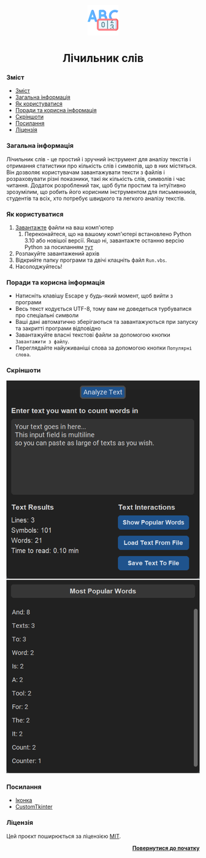 <a name="readme-top"></a>

<div align="center">
  <a href="https://github.com/seesmof/">
    <img src="../public/logo.png" alt="Logo" height="80">
  </a>

<h1 align="center">Лічильник слів</h1>
</div>

### Зміст

- [Зміст](#зміст)
- [Загальна інформація](#загальна-інформація)
- [Як користуватися](#як-користуватися)
- [Поради та корисна інформація](#поради-та-корисна-інформація)
- [Скріншоти](#скріншоти)
- [Посилання](#посилання)
- [Ліцензія](#ліцензія)

### Загальна інформація

Лічильник слів - це простий і зручний інструмент для аналізу текстів і отримання статистики про кількість слів і символів, що в них містяться. Він дозволяє користувачам завантажувати тексти з файлів і розраховувати різні показники, такі як кількість слів, символів і час читання. Додаток розроблений так, щоб бути простим та інтуїтивно зрозумілим, що робить його корисним інструментом для письменників, студентів та всіх, хто потребує швидкого та легкого аналізу текстів.

### Як користуватися

1. [Завантажте](https://github.com/seesmof/word-counter-app/archive/refs/tags/v1.0.1.zip) файли на ваш комп'ютер
   1. Переконайтеся, що на вашому комп'ютері встановлено Python 3.10 або новішої версії. Якщо ні, завантажте останню версію Python за посиланням [тут](https://www.python.org/downloads/)
2. Розпакуйте завантажений архів
3. Відкрийте папку програми та двічі клацніть файл `Run.vbs`.
4. Насолоджуйтесь!

### Поради та корисна інформація

- Натисніть клавішу Escape у будь-який момент, щоб вийти з програми
- Весь текст кодується UTF-8, тому вам не доведеться турбуватися про спеціальні символи
- Ваші дані автоматично зберігаються та завантажуються при запуску та закритті програми відповідно
- Завантажуйте власні текстові файли за допомогою кнопки `Завантажити з файлу`.
- Переглядайте найуживаніші слова за допомогою кнопки `Популярні слова`.

### Скріншоти

![Main App Tab](../public/app-screenshots/main-tab.png)
![Popular Words Window](../public/app-screenshots/popular-words-view.png)

### Посилання

- [Іконка](https://www.flaticon.com/)
- [CustomTkinter](https://github.com/TomSchimansky/CustomTkinter)

### Ліцензія

Цей проєкт поширюється за ліцензією [MIT](../LICENSE).

<p align="right"><a href="#readme-top"><strong>Повернутися до початку</strong></a></p>
